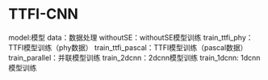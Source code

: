 # TTFI-CNN
model:模型
data：数据处理
withoutSE：withoutSE模型训练
train_ttfi_phy：TTFI模型训练（phy数据）
train_ttfi_pascal：TTFI模型训练（pascal数据）
train_parallel：并联模型训练
train_2dcnn：2dcnn模型训练
train_1dcnn: 1dcnn模型训练
